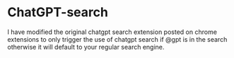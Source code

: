 # ChatGPT-search
I have modified the original chatgpt search extension posted on chrome extensions to only trigger the use of chatgpt search if @gpt is in the search otherwise it will default to your regular search engine.
